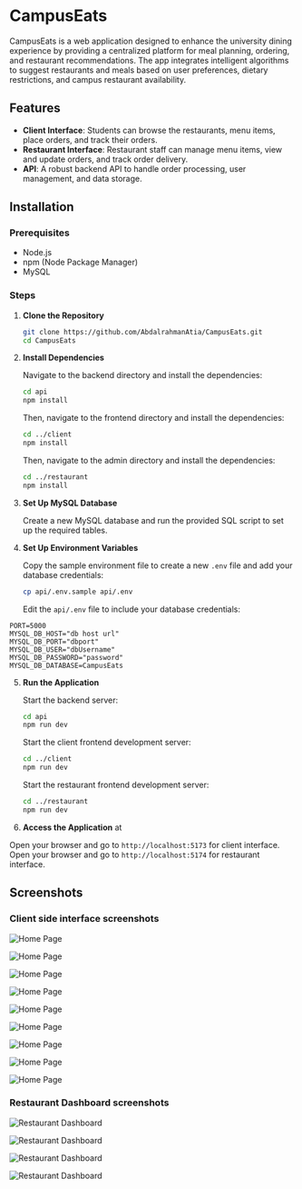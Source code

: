 # CampusEats
CampusEats is a web application designed to enhance the university dining experience by providing a centralized platform for meal planning, ordering, and restaurant recommendations. The app integrates intelligent algorithms to suggest restaurants and meals based on user preferences, dietary restrictions, and campus restaurant availability.

## Features

- **Client Interface**: Students can browse the restaurants, menu items, place orders, and track their orders.
- **Restaurant Interface**: Restaurant staff can manage menu items, view and update orders, and track order delivery.
- **API**: A robust backend API to handle order processing, user management, and data storage.

## Installation

### Prerequisites

- Node.js
- npm (Node Package Manager)
- MySQL

### Steps

1. **Clone the Repository**

    ```bash
    git clone https://github.com/AbdalrahmanAtia/CampusEats.git
    cd CampusEats
    ```

2. **Install Dependencies**

    Navigate to the backend directory and install the dependencies:

    ```bash
    cd api
    npm install
    ```

    Then, navigate to the frontend directory and install the dependencies:

    ```bash
    cd ../client
    npm install
    ```

    Then, navigate to the admin directory and install the dependencies:

    ```bash
    cd ../restaurant
    npm install
    ```

3. **Set Up MySQL Database**

    Create a new MySQL database and run the provided SQL script to set up the required tables.

4. **Set Up Environment Variables**

    Copy the sample environment file to create a new `.env` file and add your database credentials:

    ```bash
    cp api/.env.sample api/.env
    ```

    Edit the `api/.env` file to include your database credentials:
```
PORT=5000
MYSQL_DB_HOST="db host url"
MYSQL_DB_PORT="dbport"
MYSQL_DB_USER="dbUsername"
MYSQL_DB_PASSWORD="password"
MYSQL_DB_DATABASE=CampusEats
```

5. **Run the Application**

    Start the backend server:

    ```bash
    cd api
    npm run dev
    ```

    Start the client frontend development server:

    ```bash
    cd ../client
    npm run dev
    ```

    Start the restaurant frontend development server:

    ```bash
    cd ../restaurant
    npm run dev
    ```

6. **Access the Application** at

  Open your browser and go to `http://localhost:5173` for client interface.
	Open your browser and go to `http://localhost:5174` for restaurant interface.


## Screenshots

### Client side interface screenshots

![Home Page](screenshots/LoginPage_Client.png)

![Home Page](screenshots/Login_OutlookPage.png)

![Home Page](screenshots/HomePage_Client.png)

![Home Page](screenshots/HomePage_Client2.png)

![Home Page](screenshots/PlaceOrders_Client.png)

![Home Page](screenshots/PlaceOrdersErrorHandling_Client.png)

![Home Page](screenshots/OrdersPage_Client.png)

![Home Page](screenshots/ProfilePage_Client.png)

![Home Page](screenshots/RegistrationPage_Client.png)


### Restaurant Dashboard screenshots

![Restaurant Dashboard](screenshots/RegistrationPage_Restaurant.png)

![Restaurant Dashboard](screenshots/OrdersPage_Restaurant.png)

![Restaurant Dashboard](screenshots/ProductsCategoriesCreation_Restaurant.png)

![Restaurant Dashboard](screenshots/ProductsList_Restaurant.png)

